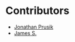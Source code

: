 Contributors
============
- [Jonathan Prusik](https://github.com/jprusik)
- [James S.](https://github.com/StripeyType)

